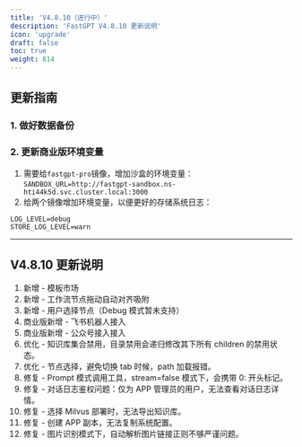 ```yaml
---
title: 'V4.8.10（进行中）'
description: 'FastGPT V4.8.10 更新说明'
icon: 'upgrade'
draft: false
toc: true
weight: 814
---
```


## 更新指南

### 1. 做好数据备份

### 2. 更新商业版环境变量

1. 需要给`fastgpt-pro`镜像，增加沙盒的环境变量：`SANDBOX_URL=http://fastgpt-sandbox.ns-hti44k5d.svc.cluster.local:3000`
2. 给两个镜像增加环境变量，以便更好的存储系统日志：

```
LOG_LEVEL=debug
STORE_LOG_LEVEL=warn
```

-------

## V4.8.10 更新说明

1. 新增 - 模板市场
2. 新增 - 工作流节点拖动自动对齐吸附
3. 新增 - 用户选择节点（Debug 模式暂未支持）
4. 商业版新增 - 飞书机器人接入
5. 商业版新增 - 公众号接入接入
6. 优化 - 知识库集合禁用，目录禁用会递归修改其下所有 children 的禁用状态。
7. 优化 - 节点选择，避免切换 tab 时候，path 加载报错。
8. 修复 - Prompt 模式调用工具，stream=false 模式下，会携带 0: 开头标记。
9. 修复 - 对话日志鉴权问题：仅为 APP 管理员的用户，无法查看对话日志详情。
10. 修复 - 选择 Milvus 部署时，无法导出知识库。 
11. 修复 - 创建 APP 副本，无法复制系统配置。
12. 修复 - 图片识别模式下，自动解析图片链接正则不够严谨问题。
